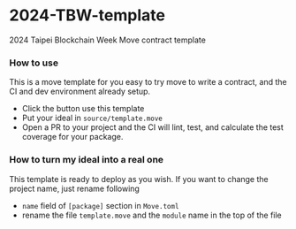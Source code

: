 # 2024-TBW-template
2024 Taipei Blockchain Week Move contract template


### How to use

This is a move template for you easy to try move to write a contract, and the CI and dev environment already setup.
- Click the button use this template
- Put your ideal in `source/template.move`
- Open a PR to your project and the CI will lint, test, and calculate the test coverage for your package.


### How to turn my ideal into a real one

This template is ready to deploy as you wish.
If you want to change the project name, just rename following
- `name` field of `[package]` section in `Move.toml`
- rename the file `template.move` and the `module` name in the top of the file
